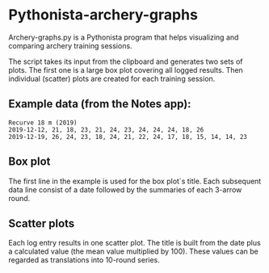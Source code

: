 # Pythonista-archery-graphs
Archery-graphs.py is a Pythonista program that helps visualizing and comparing archery training sessions. 

The script takes its input from the clipboard and generates two sets of plots. 
The first one is a large box plot covering all logged results. Then individual (scatter) plots are 
created for each training session.

## Example data (from the Notes app):

```
Recurve 18 m (2019)
2019-12-12, 21, 18, 23, 21, 24, 23, 24, 24, 24, 18, 26
2019-12-19, 26, 24, 23, 18, 24, 21, 22, 24, 17, 18, 15, 14, 14, 23
```

## Box plot
The first line in the example is used for the box plot´s title. Each subsequent data line consist of a date 
followed by the summaries of each 3-arrow round.

## Scatter plots
Each log entry results in one scatter plot. The title is built from the date plus a calculated value 
(the mean value multiplied by 100). These values can be regarded as translations into 10-round series.
